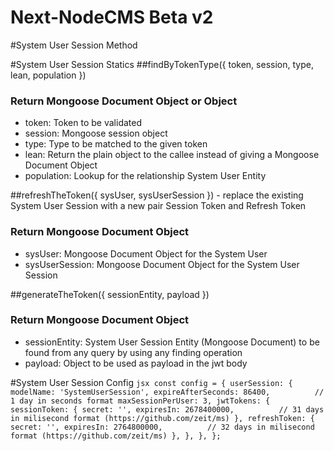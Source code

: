 Next-NodeCMS Beta v2
===================================

#System User Session Method


#System User Session Statics
##findByTokenType({ token, session, type, lean, population })
### Return Mongoose Document Object or Object
- token: Token to be validated
- session: Mongoose session object
- type: Type to be matched to the given token
- lean: Return the plain object to the callee instead of giving a Mongoose Document Object
- population: Lookup for the relationship System User Entity

##refreshTheToken({ sysUser, sysUserSession }) - replace the existing System User Session with a new pair Session Token and Refresh Token
### Return Mongoose Document Object
- sysUser: Mongoose Document Object for the System User
- sysUserSession: Mongoose Document Object for the System User Session

##generateTheToken({ sessionEntity, payload })
### Return Mongoose Document Object
- sessionEntity: System User Session Entity (Mongoose Document) to be found from any query by using any finding operation
- payload: Object to be used as payload in the jwt body


#System User Session Config
`jsx
const config = {
	userSession: {
		modelName: 'SystemUserSession',
		expireAfterSeconds: 86400,			// 1 day in seconds format
		maxSessionPerUser: 3,
		jwtTokens: {
			sessionToken: {
				secret: '',
				expiresIn: 2678400000,			// 31 days in milisecond format (https://github.com/zeit/ms)
			},
			refreshToken: {
				secret: '',
				expiresIn: 2764800000,			// 32 days in milisecond format (https://github.com/zeit/ms)
			},
		},
	},
};
`
